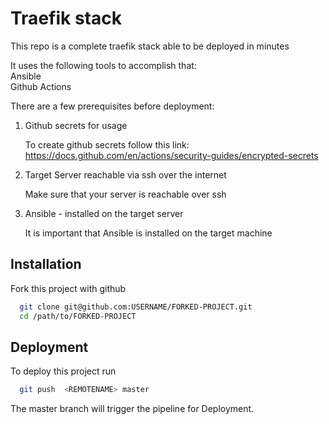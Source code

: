 
# Traefik stack

This repo is a complete traefik stack able to be deployed in minutes

It uses the following tools to accomplish that:     
Ansible     
Github Actions

There are a few prerequisites before deployment:
1) Github secrets for usage
    
    To create github secrets follow this link: https://docs.github.com/en/actions/security-guides/encrypted-secrets

2) Target Server reachable via ssh over the internet

    Make sure that your server is reachable over ssh

3) Ansible - installed on the target server
                            
    It is important that Ansible is installed on the target machine



## Installation

Fork this project with github

```bash
  git clone git@github.com:USERNAME/FORKED-PROJECT.git
  cd /path/to/FORKED-PROJECT
```
    
## Deployment

To deploy this project run

```bash
  git push  <REMOTENAME> master 
```

The master branch will trigger the pipeline for Deployment.